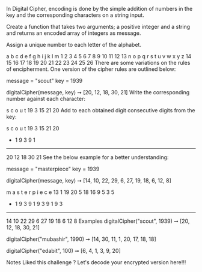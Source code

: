 In Digital Cipher, encoding is done by the simple addition of numbers in the key and the corresponding characters on a string input.

Create a function that takes two arguments; a positive integer and a string and returns an encoded array of integers as message.

Assign a unique number to each letter of the alphabet.

 a  b  c  d  e  f  g  h  i  j  k  l  m
 1  2  3  4  5  6  7  8  9  10 11 12 13
 n  o  p  q  r  s  t  u  v  w  x  y  z
 14 15 16 17 18 19 20 21 22 23 24 25 26
There are some variations on the rules of encipherment. One version of the cipher rules are outlined below:

message = "scout"
key = 1939

digitalCipher(message, key) ➞ [20, 12, 18, 30, 21]
Write the corresponding number against each character:

 s  c  o  u  t
19  3 15 21 20
Add to each obtained digit consecutive digits from the key:

   s  c  o  u  t
  19  3 15 21 20
 + 1  9  3  9  1
 ---------------
  20 12 18 30 21
See the below example for a better understanding:

message = "masterpiece"
key = 1939

digitalCipher(message, key) ➞ [14, 10, 22, 29, 6, 27, 19, 18, 6, 12, 8]

   m  a  s  t  e  r  p  i  e  c  e
  13  1 19 20  5 18 16  9  5  3  5
+  1  9  3  9  1  9  3  9  1  9  3
  --------------------------------
  14 10 22 29  6 27 19 18  6  12 8
Examples
digitalCipher("scout", 1939) ➞ [20, 12, 18, 30, 21]

digitalCipher("mubashir", 1990) ➞ [14, 30, 11, 1, 20, 17, 18, 18]

digitalCipher("edabit", 100) ➞ [6, 4, 1, 3, 9, 20]

Notes
Liked this challenge ? Let's decode your encrypted version here!!!